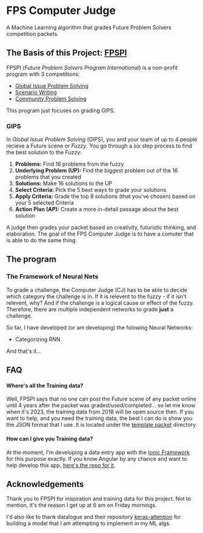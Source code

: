 # FPS Computer Judge
A Machine Learning algorithm that grades Future Problem Solvers competition packets.


## The Basis of this Project: [FPSPI](https://www.fpspi.org)

FPSPI (*Future Problem Solvers Program International*) is a non-profit program with 3 competitions:

* [Global Issue Problem Solving](http://www.fpspi.org/gips.html)
* [Scenario Writing](http://www.fpspi.org/sw.html)
* [Community Problem Solving](http://www.fpspi.org/cmps.html)

This program just focuses on grading GIPS.

### GIPS
In *Global Issue Problem Solving* (GIPS), you and your team of up to 4 people recieve a Future scene or *Fuzzy*. You go through a six step process to find the best solution to the Fuzzy:

1. **Problems:** Find 16 problems from the fuzzy 
2. **Underlying Problem (UP):** Find the biggest problem out of the 16 problems that you created
3. **Solutions:** Make 16 solutions to the UP
4. **Select Criteria:** Pick the 5 best ways to grade your solutions
5. **Apply Criteria:** Grade the top 8 solutions (that you've chosen) based on your 5 selected Criteria
6. **Action Plan (AP):** Create a more in-detail passage about the best solution

A judge then grades your packet based on creativity, futuristic thinking, and elaboration. The goal of the FPS Computer Judge is to have a comuter that is able to do the same thing.

## The program

### The Framework of Neural Nets

To grade a challenge, the Computer Judge (CJ) has to be able to decide which category the challenge is in. If it is relevent to the fuzzy - if it isn't relevent, why? And if the challenge is a logical cause or effect of the fuzzy. Therefore, there are multiple independent networks to grade **just** a challenge.

So far, I have developed (or am developing) the folowing Neural Networks:

* Categorizing RNN

And that's it...

<!--
#### The Categorizing Recurrent Neural Network
Probably the most complicated Neural Network to built and train, and the most straight forward named network, but probably the most complicated Neural Network in general. The CRNN will categorize and decide why a problem or solution is categorized the way it is.
#### The Yes Challenge/Relevant Solution Neural Network (YC/RSNN)
The YR as I've dubed it, which is a nickname for an abreviation, will find what makes good challenges and good solutions and grades them accordingly.
#### The Elaboration Neural Network (ENN)
"The N" for short, this Neural Network will decide if A) a challenge has clarity on why it's a futuristic problem and B) a relevent solution is elaborated on.
#### The step 4 Relevance Neural Network (4RNN)
This neural network's output will consist of the five types of criteria. The 4RNN will decide if a criteria is Advanced, Modified, Generic, Duplicate, or Not Relevant to the UP.
#### The Overal Neural Network (ONN)
This is not "one ANN to rule them all", but the "hardworkness neural network". It grades the Research Applied, the Creative Strength, and Futuristic thinking. This will be a difficult Neural Network to train becuase this is the most intuitive part of the grading, and I'm not even sure what the inputs will be.
#### Underlying Problem Neural Network
The UP Neural Network will find the different sections the Underlying Problem is required to have and will also grade the two intuitive parts of the UP, the Focus and the Adequacy of it.
#### The Action plan Neural Network (Ann)
The Ann will grade the Action plan on it's Relevance, Effectiveness, Impact, Humaness, and Development. This Network will definitly be influenced by the UPNN
and it's Adequacy.
-->

## FAQ
   #### Where's all the Training data?
   Well, FPSPI says that no one can post the Future scene of any packet online until 4 years after the packet was graded/used/completed... so let me know when it's 2023, the training data from 2018 will be open source then. If you want to help, and you need the training data, the best I can do is show you the JSON format that I use. It is located under the [template packet](https://github.com/th4t-gi/FPS-CJ/tree/master/template%20packet) directory. 
   #### How can I give you Training data?
   At the moment, I'm developing a data entry app with the [Ionic Framework](https://ionicframework.com/) for this purpose exactly. If you know Angular by any chance and want to help develop this app, [here's the repo for it](https://github.com/th4t-gi/FPS-data-entry).


## Acknowledgements
Thank you to FPSPI for inspiration and training data for this project. Not to mention, it's the reason I get up at 6 am on Friday mornings.

I'd also like to thank datalogue and their repository [keras-attention](https://github.com/datalogue/keras-attention) for building a model that I am attempting to implement in my ML algs.

